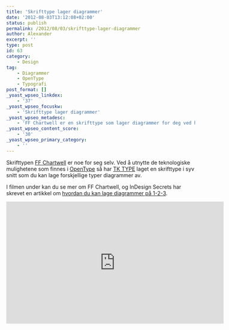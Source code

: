 ```yaml
---
title: 'Skrifttype lager diagrammer'
date: '2012-08-03T13:12:08+02:00'
status: publish
permalink: /2012/08/03/skrifttype-lager-diagrammer
author: Alexander
excerpt: ''
type: post
id: 63
category:
    - Design
tag:
    - Diagrammer
    - OpenType
    - Typografi
post_format: []
_yoast_wpseo_linkdex:
    - '37'
_yoast_wpseo_focuskw:
    - 'Skrifttype lager diagrammer'
_yoast_wpseo_metadesc:
    - 'FF Chartwell er en skrifttype som lager diagrammer for deg ved hjelp av OpenType-teknologi. Lag grafer rett i DPS-programmet ditt. F.eks. InDesign.'
_yoast_wpseo_content_score:
    - '30'
_yoast_wpseo_primary_category:
    - ''
---
```

Skrifttypen [FF Chartwell](https://tktype.com/chartwell.php "FF Chartwell") er noe for seg selv. Ved å utnytte de teknologiske mulighetene som finnes i [OpenType](https://www.fontshop.com/opentype/ "OpenType") så har [TK TYPE](https://tktype.com) laget en skrifttype i syv snitt som du kan lage forskjellige typer diagrammer av.

I filmen under kan du se mer om FF Chartwell, og InDesign Secrets har skrevet en artikkel om [hvordan du kan lage diagrammer på 1-2-3](https://indesignsecrets.com/creating-instant-charts-with-chartwell.php "Hvordan lage diagrammer på 1-2-3 med Chartwell").

<div class="embed-vimeo" style="text-align: center;"><iframe allowfullscreen="" frameborder="0" height="326" loading="lazy" mozallowfullscreen="" src="https://player.vimeo.com/video/41772735" webkitallowfullscreen="" width="580"></iframe></div>